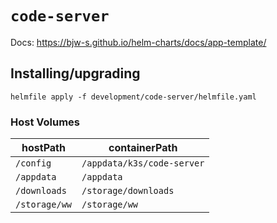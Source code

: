 # `code-server`

Docs: https://bjw-s.github.io/helm-charts/docs/app-template/

## Installing/upgrading

```shell
helmfile apply -f development/code-server/helmfile.yaml
```

### Host Volumes

| hostPath      | containerPath              |
| ------------- | -------------------------- |
| `/config`     | `/appdata/k3s/code-server` |
| `/appdata`    | `/appdata`                 |
| `/downloads`  | `/storage/downloads`       |
| `/storage/ww` | `/storage/ww`              |
